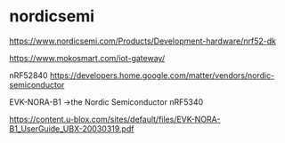 # nordicsemi
https://www.nordicsemi.com/Products/Development-hardware/nrf52-dk


https://www.mokosmart.com/iot-gateway/


nRF52840
    https://developers.home.google.com/matter/vendors/nordic-semiconductor


EVK-NORA-B1 ->the Nordic Semiconductor nRF5340 

https://content.u-blox.com/sites/default/files/EVK-NORA-B1_UserGuide_UBX-20030319.pdf

